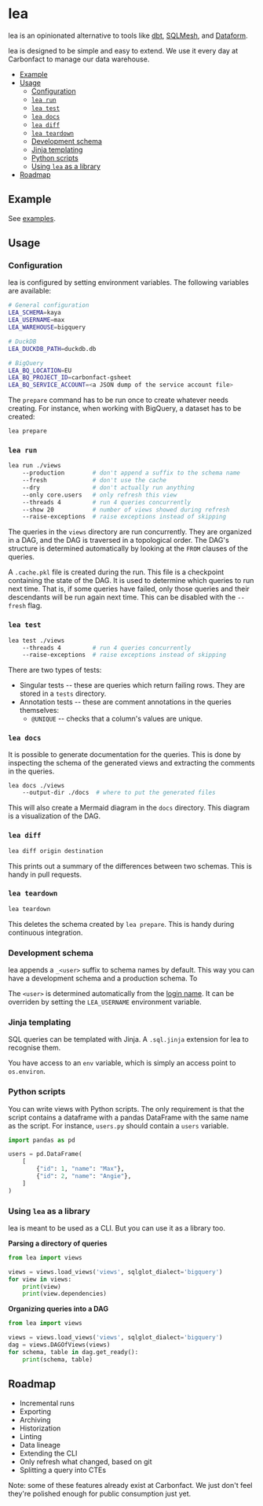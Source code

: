 <h1>lea</h1>

lea is an opinionated alternative to tools like [dbt](https://www.getdbt.com/), [SQLMesh](https://sqlmesh.com/), and [Dataform](https://cloud.google.com/dataform).

lea is designed to be simple and easy to extend. We use it every day at Carbonfact to manage our data warehouse.

- [Example](#example)
- [Usage](#usage)
  - [Configuration](#configuration)
  - [`lea run`](#lea-run)
  - [`lea test`](#lea-test)
  - [`lea docs`](#lea-docs)
  - [`lea diff`](#lea-diff)
  - [`lea teardown`](#lea-teardown)
  - [Development schema](#development-schema)
  - [Jinja templating](#jinja-templating)
  - [Python scripts](#python-scripts)
  - [Using `lea` as a library](#using-lea-as-a-library)
- [Roadmap](#roadmap)

## Example

See [examples](examples).

## Usage

### Configuration

lea is configured by setting environment variables. The following variables are available:

```sh
# General configuration
LEA_SCHEMA=kaya
LEA_USERNAME=max
LEA_WAREHOUSE=bigquery

# DuckDB
LEA_DUCKDB_PATH=duckdb.db

# BigQuery
LEA_BQ_LOCATION=EU
LEA_BQ_PROJECT_ID=carbonfact-gsheet
LEA_BQ_SERVICE_ACCOUNT=<a JSON dump of the service account file>
```

The `prepare` command has to be run once to create whatever needs creating. For instance, when working with BigQuery, a dataset has to be created:

```sh
lea prepare
```

### `lea run`

```sh
lea run ./views
    --production        # don't append a suffix to the schema name
    --fresh             # don't use the cache
    --dry               # don't actually run anything
    --only core.users   # only refresh this view
    --threads 4         # run 4 queries concurrently
    --show 20           # number of views showed during refresh
    --raise-exceptions  # raise exceptions instead of skipping
```

The queries in the `views` directory are run concurrently. They are organized in a DAG, and the DAG is traversed in a topological order. The DAG's structure is determined automatically by looking at the `FROM` clauses of the queries.

A `.cache.pkl` file is created during the run. This file is a checkpoint containing the state of the DAG. It is used to determine which queries to run next time. That is, if some queries have failed, only those queries and their descendants will be run again next time. This can be disabled with the `--fresh` flag.

### `lea test`

```sh
lea test ./views
    --threads 4         # run 4 queries concurrently
    --raise-exceptions  # raise exceptions instead of skipping
```

There are two types of tests:

- Singular tests -- these are queries which return failing rows. They are stored in a `tests` directory.
- Annotation tests -- these are comment annotations in the queries themselves:
  - `@UNIQUE` -- checks that a column's values are unique.

### `lea docs`

It is possible to generate documentation for the queries. This is done by inspecting the schema of the generated views and extracting the comments in the queries.

```sh
lea docs ./views
    --output-dir ./docs  # where to put the generated files
```

This will also create a Mermaid diagram in the `docs` directory. This diagram is a visualization of the DAG.

### `lea diff`

```sh
lea diff origin destination
```

This prints out a summary of the differences between two schemas. This is handy in pull requests.

### `lea teardown`

```sh
lea teardown
```

This deletes the schema created by `lea prepare`. This is handy during continuous integration.

### Development schema

lea appends a `_<user>` suffix to schema names by default. This way you can have a development schema and a production schema. To

The `<user>` is determined automatically from the [login name](https://docs.python.org/3/library/getpass.html#getpass.getuser). It can be overriden by setting the `LEA_USERNAME` environment variable.

### Jinja templating

SQL queries can be templated with Jinja. A `.sql.jinja` extension for lea to recognise them.

You have access to an `env` variable, which is simply an access point to `os.environ`.

### Python scripts

You can write views with Python scripts. The only requirement is that the script contains a dataframe with a pandas DataFrame with the same name as the script. For instance, `users.py` should contain a `users` variable.

```python
import pandas as pd

users = pd.DataFrame(
    [
        {"id": 1, "name": "Max"},
        {"id": 2, "name": "Angie"},
    ]
)
```

### Using `lea` as a library

lea is meant to be used as a CLI. But you can use it as a library too.

**Parsing a directory of queries**

```py
from lea import views

views = views.load_views('views', sqlglot_dialect='bigquery')
for view in views:
    print(view)
    print(view.dependencies)
```

**Organizing queries into a DAG**

```py
from lea import views

views = views.load_views('views', sqlglot_dialect='bigquery')
dag = views.DAGOfViews(views)
for schema, table in dag.get_ready():
    print(schema, table)
```

## Roadmap

- Incremental runs
- Exporting
- Archiving
- Historization
- Linting
- Data lineage
- Extending the CLI
- Only refresh what changed, based on git
- Splitting a query into CTEs

Note: some of these features already exist at Carbonfact. We just don't feel they're polished enough for public consumption just yet.
